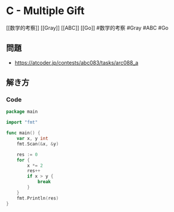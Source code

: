 # C - Multiple Gift
[[数学的考察]] [[Gray]] [[ABC]] [[Go]]
#数学的考察 #Gray #ABC #Go 

## 問題
- https://atcoder.jp/contests/abc083/tasks/arc088_a

## 解き方
### Code
```go
package main

import "fmt"

func main() {
	var x, y int
	fmt.Scan(&x, &y)

	res := 0
	for {
		x *= 2
		res++
		if x > y {
			break
		}
	}
	fmt.Println(res)
}
```